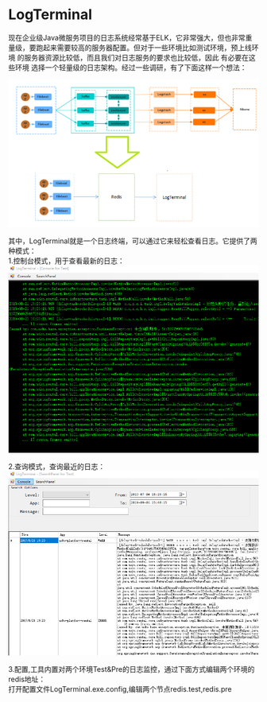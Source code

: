# LogTerminal
现在企业级Java微服务项目的日志系统经常基于ELK，它非常强大，但也非常重量级，要跑起来需要较高的服务器配置。但对于一些环境比如测试环境，预上线环境 的服务器资源比较低，而且我们对日志服务的要求也比较低，因此 有必要在这些环境 选择一个轻量级的日志架构。经过一些调研，有了下面这样一个想法：  

![image](https://github.com/jefferyzhang/LogTerminal/blob/master/Imgs/flow.png)

其中，LogTerminal就是一个日志终端，可以通过它来轻松查看日志。它提供了两种模式：  
1.控制台模式，用于查看最新的日志：
![image](https://github.com/jefferyzhang/LogTerminal/blob/master/Imgs/console.png)

2.查询模式，查询最近的日志：
![image](https://github.com/jefferyzhang/LogTerminal/blob/master/Imgs/search.png)

3.配置,工具内置对两个环境Test&Pre的日志监控，通过下面方式编辑两个环境的redis地址：  
打开配置文件LogTerminal.exe.config,编辑两个节点redis.test,redis.pre
